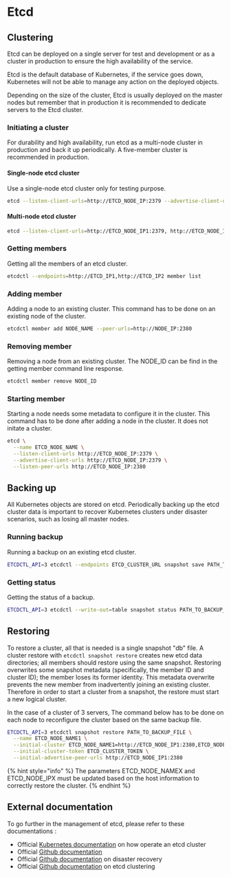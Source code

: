 # Etcd

## Clustering

Etcd can be deployed on a single server for test and development or as a cluster in production to ensure the high availability of the service.

Etcd is the default database of Kubernetes, if the service goes down, Kubernetes will not be able to manage any action on the deployed objects.

Depending on the size of the cluster, Etcd is usually deployed on the master nodes but remember that in production it is recommended to dedicate servers to the Etcd cluster.

### Initiating a cluster

For durability and high availability, run etcd as a multi-node cluster in production and back it up periodically. A five-member cluster is recommended in production.

#### Single-node etcd cluster

Use a single-node etcd cluster only for testing purpose.

```bash
etcd --listen-client-urls=http://ETCD_NODE_IP:2379 --advertise-client-urls=http://ETCD_NODE_IP:2379
```

#### Multi-node etcd cluster <a id="multi-node-etcd-cluster"></a>

```bash
etcd --listen-client-urls=http://ETCD_NODE_IP1:2379, http://ETCD_NODE_IP2:2379, http://ETCD_NODE_IP3:2379 --advertise-client-urls=http://ETCD_NODE_IP1:2379, http://ETCD_NODE_IP2:2379, http://ETCD_NODE_IP3:2379
```

### Getting members

Getting all the members of an etcd cluster.

```bash
etcdctl --endpoints=http://ETCD_IP1,http://ETCD_IP2 member list
```

### Adding member

Adding a node to an existing cluster. This command has to be done on an existing node of the cluster.

```bash
etcdctl member add NODE_NAME --peer-urls=http://NODE_IP:2380
```

### Removing member

Removing a node from an existing cluster. The NODE\_ID can be find in the getting member command line response.

```bash
etcdctl member remove NODE_ID
```

### Starting member

Starting a node needs some metadata to configure it in the cluster. This command has to be done after adding a node in the cluster. It does not initate a cluster.

```bash
etcd \
  --name ETCD_NODE_NAME \
  --listen-client-urls http://ETCD_NODE_IP:2379 \
  --advertise-client-urls http://ETCD_NODE_IP:2379 \
  --listen-peer-urls http://ETCD_NODE_IP:2380
```

## Backing up

All Kubernetes objects are stored on etcd. Periodically backing up the etcd cluster data is important to recover Kubernetes clusters under disaster scenarios, such as losing all master nodes.

### Running backup

Running a backup on an existing etcd cluster.

```bash
ETCDCTL_API=3 etcdctl --endpoints ETCD_CLUSTER_URL snapshot save PATH_TO_BACKUP_FILE
```

### Getting status

Getting the status of a backup.

```bash
ETCDCTL_API=3 etcdctl --write-out=table snapshot status PATH_TO_BACKUP_FILE
```

## Restoring

To restore a cluster, all that is needed is a single snapshot "db" file. A cluster restore with `etcdctl snapshot restore` creates new etcd data directories; all members should restore using the same snapshot. Restoring overwrites some snapshot metadata \(specifically, the member ID and cluster ID\); the member loses its former identity. This metadata overwrite prevents the new member from inadvertently joining an existing cluster. Therefore in order to start a cluster from a snapshot, the restore must start a new logical cluster.

In the case of a cluster of 3 servers, The command below has to be done on each node to reconfigure the cluster based on the same backup file.

```bash
ETCDCTL_API=3 etcdctl snapshot restore PATH_TO_BACKUP_FILE \
  --name ETCD_NODE_NAME1 \
  --initial-cluster ETCD_NODE_NAME1=http://ETCD_NODE_IP1:2380,ETCD_NODE_NAME2=http://ETCD_NODE_IP2:2380,ETCD_NODE_NAME3=http://ETCD_NODE_IP3:2380 \
  --initial-cluster-token ETCD_CLUSTER_TOKEN \
  --initial-advertise-peer-urls http://ETCD_NODE_IP1:2380
```

{% hint style="info" %}
The parameters ETCD\_NODE\_NAMEX and ETCD\_NODE\_IPX must be updated based on the host information to correctly restore the cluster.
{% endhint %}

## External documentation

To go further in the management of etcd, please refer to these documentations :

* Official [Kubernetes documentation](https://kubernetes.io/docs/tasks/administer-cluster/configure-upgrade-etcd/) on how operate an etcd cluster
* Official [Github documentation](https://github.com/etcd-io/etcd/tree/master/Documentation)
* Official [Github documentation](https://github.com/etcd-io/etcd/blob/master/Documentation/op-guide/recovery.md#restoring-a-cluster) on disaster recovery
* Official [Github documentation](https://github.com/etcd-io/etcd/blob/master/Documentation/op-guide/clustering.md) on etcd clustering 
